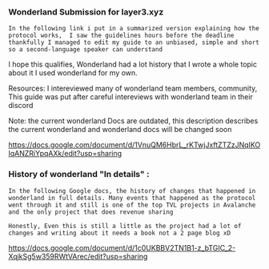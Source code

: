 

<h3> Wonderland Submission for layer3.xyz</h3>



`In the following link i put in a summarized version explaining how the protocol works, 
I saw the guidelines hours before the deadline thankfully I managed to edit
my guide to an unbiased, simple and short so a second-language speaker can understand`



I hope this qualifies, Wonderland had a lot history that I wrote a whole topic about it
I used wonderland for my own.

Resources: I intereviewed many of wonderland team members, community, This guide was put after careful intereviews with wonderland team in their discord

Note: 
the current wonderland Docs are outdated, this description describes the current wonderland and wonderland docs will be changed soon

https://docs.google.com/document/d/1VnuQM6HbrL_rKTwjJxftZTZzJNqIKOIqANZRiYpqAXk/edit?usp=sharing











<h3> History of wonderland "In details" : </h3>


`In the following Google docs, the history of changes that happened in wonderland in full details. Many events that happened as the protocol went through it and still
is one of the top TVL projects in Avalanche and the only project that does revenue sharing `

`Honestly, Even this is still a little as the project had a lot of changes and writing about it needs a book not a 2 page blog xD`



https://docs.google.com/document/d/1c0UKBBV2TN1B1-z_bTGIC_2-XqjkSg5w359RWtVArec/edit?usp=sharing

